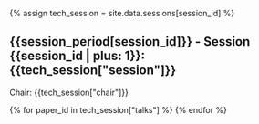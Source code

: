{% assign tech_session = site.data.sessions[session_id] %}

<h2 id="session{{session_id | plus: 1}}">{{session_period[session_id]}} - Session {{session_id | plus: 1}}:<br/>
{{tech_session["session"]}}</h2>

Chair: {{tech_session["chair"]}}

{% for paper_id in tech_session["talks"] %}
<paper data-paper_id="{{paper_id}}"></paper>
{% endfor %}
